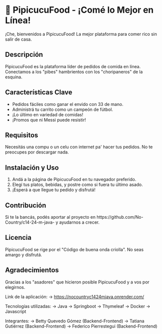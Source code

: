 <!DOCTYPE html>
<html>
<body>
  <h1>🍔 PipicucuFood - ¡Comé lo Mejor en Línea!</h1>
</body>
  <p>¡Che, bienvenidos a PipicucuFood! La mejor plataforma para comer rico sin salir de casa.</p>

  <h2>Descripción</h2>
  <p>PipicucuFood es la plataforma líder de pedidos de comida en línea. Conectamos a los "pibes" hambrientos con los "choripaneros" de la esquina.</p>

  <h2>Características Clave</h2>
  <ul>
    <li>Pedidos fáciles como ganar el envido con 33 de mano.</li>
    <li>Administrá tu carrito como un campeón de fútbol.</li>
    <li>¡Lo último en variedad de comidas!</li>
    <li>¡Promos que ni Messi puede resistir!</li>
  </ul>

  <h2>Requisitos</h2>
  <p>Necesitás una compu o un celu con internet pa' hacer tus pedidos. No te preocupes por descargar nada.</p>

  <h2>Instalación y Uso</h2>
  <ol>
    <li>Andá a la página de PipicucuFood en tu navegador preferido.</li>
    <li>Elegí tus platos, bebidas, y postre como si fuera tu último asado.</li>
    <li>¡Esperá a que llegue tu pedido y disfrutá!</li>
  </ol>

  <h2>Contribución</h2>
  <p>Si te la bancás, podés aportar al proyecto en https://github.com/No-Country/c14-24-m-java- y ayudarnos a crecer.</p>

  <h2>Licencia</h2>
  <p>PipicucuFood se rige por el "Código de buena onda criolla". No seas amargo y disfrutá.</p>

  <h2>Agradecimientos</h2>
  <p>Gracias a los "asadores" que hicieron posible PipicucuFood y a vos por elegirnos.</p>
</body>
</html>

Link de la aplicación: -> https://nocountryc1424mjava.onrender.com/

Tecnologías utilizadas: -> Java
                        -> Springboot
                        -> Thymeleaf
                        -> Docker 
                        -> Javascript
                        
Integrantes: -> Betty Quevedo Gómez (Backend-Frontend)
             -> Tatiana Gutiérrez (Backend-Frontend)
             -> Federico Pierrestegui (Backend-Frontend)
             
